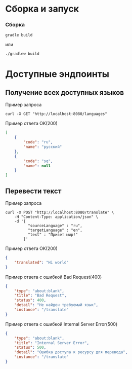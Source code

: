 # Сборка и запуск
### Сборка
```
gradle build
```
или
```
./gradlew build
```
# Доступные эндпоинты
## Получение всех доступных языков

Пример запроса
```curl
curl -X GET "http://localhost:8080/languages"
```

Пример ответа OK(200)
```json
[
    {
        "code": "ru",
        "name": "русский"
    },
    {
        "code": "sq",
        "name": null
    }
]
```

## Перевести текст

Пример запроса
```curl
curl -X POST "http://localhost:8080/translate" \
    -H "Content-Type: application/json" \
    -d '{
          "sourceLanguage" : "ru",
          "targetLanguage" : "en",
          "text" : "Привет мир!"
        }'
```

Пример ответа OK(200)
```json
{
    "translated": "Hi world"
}
```
Пример ответа с ошибкой Bad Request(400)
```json
{
    "type": "about:blank",
    "title": "Bad Request",
    "status": 400,
    "detail": "Не найден требуемый язык",
    "instance": "/translate"
}
```
Пример ответа с ошибкой Internal Server Error(500)
```json
{
    "type": "about:blank",
    "title": "Internal Server Error",
    "status": 500,
    "detail": "Ошибка доступа к ресурсу для перевода",
    "instance": "/translate"
}
```
